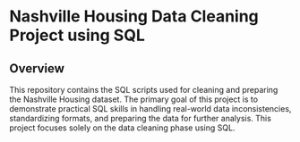 # Nashville Housing Data Cleaning Project using SQL


## Overview

This repository contains the SQL scripts used for cleaning and preparing the Nashville Housing dataset. The primary goal of this project is to demonstrate practical SQL skills in handling real-world data inconsistencies, standardizing formats, and preparing the data for further analysis. This project focuses solely on the data cleaning phase using SQL.
